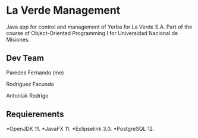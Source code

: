 # La Verde Management
Java app for control and management of Yerba for La Verde S.A. Part of the course of Object-Oriented Programming I for Universidad Nacional de Misiones.

## Dev Team

Paredes Fernando (me)

Rodriguez Facundo

Antoniak Rodrigo

## Requierements

*OpenJDK 11.
*JavaFX 11.
*Eclipselink 3.0.
*PostgreSQL 12.